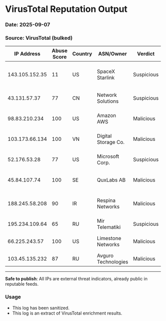 # VirusTotal Reputation Output
### Date: 2025-09-07  
### Source: VirusTotal (bulked)

| IP Address     | Abuse Score | Country | ASN/Owner            | Verdict     | Notes                          |
|----------------|-------------|---------|----------------------|-------------|--------------------------------|
| 143.105.152.35 | 11          | US      | SpaceX Starlink      | Suspicious  | Few detections, satellite ISP  |
| 43.131.57.37   | 77          | CN      | Network Solutions    | Suspicious  | Multiple vendor flags          |
| 98.83.210.234  | 100         | US      | Amazon AWS           | Malicious   | Consistent abuse reports       |
| 103.173.66.134 | 100         | VN      | Digital Storage Co.  | Malicious   | High frequency attacks         |
| 52.176.53.28   | 77          | US      | Microsoft Corp.      | Suspicious  | Cloud host flagged by vendors  |
| 45.84.107.74   | 100         | SE      | QuxLabs AB           | Malicious   | Known credential harvesting    |
| 188.245.58.208 | 90          | IR      | Respina Networks     | Malicious   | Brute-force attempts observed  |
| 195.234.109.64 | 65          | RU      | Mir Telematiki       | Suspicious  | Scanning activity              |
| 66.225.243.57  | 100         | US      | Limestone Networks   | Malicious   | Hosting for attack infra       |
| 103.45.135.232 | 87          | RU      | Avguro Technologies  | Malicious   | Botnet traffic                 |

---

**Safe to publish**: All IPs are external threat indicators, already public in reputable feeds.  
### Usage
- This log has been sanitized. 
- This log is an extract of VirusTotal enrichment results.  
